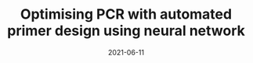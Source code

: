 ---
title: "Optimising PCR with automated primer design using neural network"
date: 2021-06-11
tags: [python, biology]
external_url: https://towardsdatascience.com/optimising-pcr-with-automated-primer-selection-using-neural-network-f6b15d209808
---